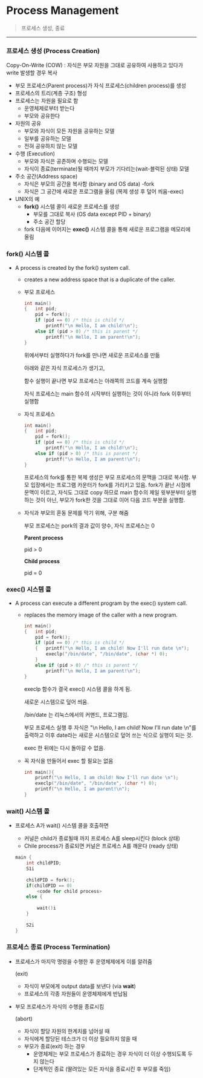 # **Process Management**

> 프로세스 생성, 종료

------

### **프로세스 생성 (Process Creation)**

Copy-On-Write (COW) : 자식은 부모 자원을 그대로 공유하여 사용하고 있다가 write 발생할 경우 복사

- 부모 프로세스(Parent process)가 자식 프로세스(children process)를 생성
- 프로세스의 트리(계층 구조) 형성
- 프로세스는 자원을 필요로 함
  - 운영체제로부터 받는다
  - 부모와 공유한다
- 자원의 공유
  - 부모와 자식이 모든 자원을 공유하는 모델
  - 일부를 공유하는 모델
  - 전혀 공유하지 않는 모델
- 수행 (Execution)
  - 부모와 자식은 공존하며 수행되는 모델
  - 자식이 종료(terminate)될 때까지 부모가 기다리는(wait-블럭된 상태) 모델
- 주소 공간(Address space)
  - 자식은 부모의 공간을 복사함 (binary and OS data) -fork
  - 자식은 그 공간에 새로운 프로그램을 올림 (복제 생성 후 덮어 씌움-exec)
- UNIX의 예
  - **fork()** 시스템 콜이 새로운 프로세스를 생성
    - 부모를 그대로 복사 (OS data except PID + binary)
    - 주소 공간 할당
  - fork 다음에 이어지는 **exec()** 시스템 콜을 통해 새로운 프로그램을 메모리에 올림



### fork() 시스템 콜

- A process is created by the fork() system call.

  - creates a new address space that is a duplicate of the caller.

  - 부모 프로세스

    ```c
    int main()
    {	int pid;
    	pid = fork();
    	if (pid == 0) /* this is child */
    		printf("\n Hello, I am child!\n");
    	else if (pid > 0) /* this is parent */
    		printf("\n Hello, I am parent!\n");
    }
    ```

    위에서부터 실행하다가 fork를 만나면 새로운 프로세스를 만듦

    아래와 같은 자식 프로세스가 생기고, 

    함수 실행이 끝나면 부모 프로세스는 아래쪽의 코드를 계속 실행함

    자식 프로세스는 main 함수의 시작부터 실행하는 것이 아니라 fork 이후부터 실행함

  - 자식 프로세스

    ```c
    int main()
    {	int pid;
    	pid = fork();
    	if (pid == 0) /* this is child */
    		printf("\n Hello, I am child!\n");
    	else if (pid > 0) /* this is parent */
    		printf("\n Hello, I am parent!\n");
    }
    ```

    프로세스의 fork를 통한 복제 생성은 부모 프로세스의 문맥을 그대로 복사함. 부모 입장에서는 프로그램 카운터가 fork를 가리키고 있음. fork가 끝난 시점에 문맥이 이르고, 자식도 그대로 copy 하므로 main 함수의 제일 윗부분부터 실행하는 것이 아닌, 부모가 fork한 것을 그대로 이어 다음 코드 부분을 실행함.

  - 자식과 부모의 혼동 문제를 막기 위해, 구분 해줌

    부모 프로세스는 pork의 결과 값이 양수, 자식 프로세스는 0

    **Parent process**

    pid > 0

    **Child process**

    pid = 0



### exec() 시스템 콜

- A process can execute a different program by the exec() system call.

  - replaces the memory image of the caller with a new program.

    ```c
    int main()
    {	int pid;
    	pid = fork();
    	if (pid == 0) /* this is child */
        {	printf("\n Hello, I am child! Now I'll run date \n");
        	execlp("/bin/date", "/bin/date", (char *) 0);
        }	
    	else if (pid > 0) /* this is parent */
    		printf("\n Hello, I am parent!\n");
    }
    ```

    execlp 함수가 결국 exec() 시스템 콜을 하게 됨. 

    새로운 시스템으로 덮어 씌움. 

    /bin/date 는 리눅스에서의 커맨드, 프로그램임. 

    부모 프로세스 실행 후 자식은 "\n Hello, I am child! Now I'll run date \n"를 출력하고 이후 date라는 새로운 시스템으로 덮어 쓰는 식으로 실행이 되는 것.

    exec 한 뒤에는 다시 돌아갈 수 없음.

  - 꼭 자식을 만들어서 exec 할 필요는 없음

    ```c
    int main(){
    	printf("\n Hello, I am child! Now I'll run date \n");
        execlp("/bin/date", "/bin/date", (char *) 0);
    	printf("\n Hello, I am parent!\n");
    }
    ```

    

### wait() 시스템 콜

- 프로세스 A가 wait() 시스템 콜을 호출하면

  - 커널은 child가 종료될때 까지 프로세스 A를 sleep시킨다 (block 상태)
  - Chile process가 종료되면 커널은 프로세스 A를 깨운다 (ready 상태)

  ```c
  main {
      int childPID;
      S1i
      
      childPID = fork();
      if(childPID == 0)
          <code for child process>
      else {
          
          wait()i
      }
      
      S2i
  }
  ```

  



### **프로세스 종료 (Process Termination)**

- 프로세스가 마지막 명령을 수행한 후 운영체제에게 이를 알려줌 

  (exit)

  - 자식이 부모에게 output data를 보낸다 (via **wait**)
  - 프로세스의 각종 자원들이 운영체제에게 반납됨

- 부모 프로세스가 자식의 수행을 종료시킴 

  (abort)

  - 자식이 할당 자원의 한계치를 넘어설 때
  - 자식에게 할당된 테스크가 더 이상 필요하지 않을 때
  - 부모가 종료(exit) 하는 경우
    - 운영체제는 부모 프로세스가 종료하는 경우 자식이 더 이상 수행되도록 두지 않는다
    - 단계적인 종료 (딸려있는 모든 자식을 종료시킨 후 부모를 죽임)
